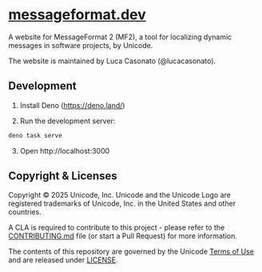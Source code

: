 # [messageformat.dev](https://messageformat.dev)

A website for MessageFormat 2 (MF2), a tool for localizing dynamic messages in
software projects, by Unicode.

The website is maintained by Luca Casonato (@lucacasonato).

## Development

1. Install Deno (https://deno.land/)

2. Run the development server:

```sh
deno task serve
```

3. Open http://localhost:3000

## Copyright & Licenses

Copyright © 2025 Unicode, Inc. Unicode and the Unicode Logo are registered
trademarks of Unicode, Inc. in the United States and other countries.

A CLA is required to contribute to this project - please refer to the
[CONTRIBUTING.md](https://github.com/unicode-org/.github/blob/main/.github/CONTRIBUTING.md)
file (or start a Pull Request) for more information.

The contents of this repository are governed by the Unicode
[Terms of Use](https://www.unicode.org/copyright.html) and are released under
[LICENSE](./LICENSE).
